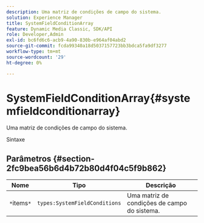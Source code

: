 ```yaml
---
description: Uma matriz de condições de campo do sistema.
solution: Experience Manager
title: SystemFieldConditionArray
feature: Dynamic Media Classic, SDK/API
role: Developer,Admin
exl-id: bc6fd6c6-acb9-4a90-830b-e964af04abd2
source-git-commit: fcda99340a18d5037157723bb3bdca5fa9df3277
workflow-type: tm+mt
source-wordcount: '29'
ht-degree: 0%

---
```


# SystemFieldConditionArray{#systemfieldconditionarray}

Uma matriz de condições de campo do sistema.

Sintaxe

## Parâmetros {#section-2fc9bea56b6d4b72b80d4f04c5f9b862}

| Nome | Tipo | Descrição |
|---|---|---|
| `*`items`*` | `types:SystemFieldConditions` | Uma matriz de condições de campo do sistema. |
